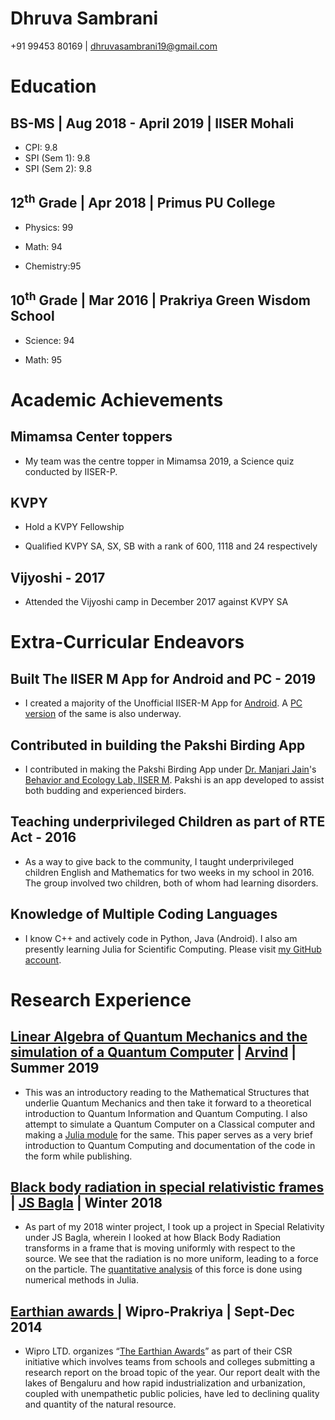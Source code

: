 # Dhruva Sambrani

\+91 99453 80169 \| [dhruvasambrani19@gmail.com](mailto:dhruvasambrani19@gmail.com?subject=Response%20to%20CV)

# Education

## BS-MS \| Aug 2018 - April 2019 \| IISER Mohali
  - CPI: 9.8
  - SPI (Sem 1): 9.8
  - SPI (Sem 2): 9.8

## 12<sup>th</sup> Grade \| Apr 2018 \| Primus PU College

  - Physics: 99

  - Math: 94

  - Chemistry:95

## 10<sup>th</sup> Grade \| Mar 2016 \| Prakriya Green Wisdom School

  - Science: 94

  - Math: 95

# Academic Achievements
## Mimamsa Center toppers

  - My team was the centre topper in Mimamsa 2019, a Science quiz conducted by IISER-P.

## KVPY

  - Hold a KVPY Fellowship

  - Qualified KVPY SA, SX, SB with a rank of 600, 1118 and 24
    respectively

## Vijyoshi - 2017

  - Attended the Vijyoshi camp in December 2017 against KVPY SA

# Extra-Curricular Endeavors

## Built The IISER M App for Android and PC - 2019
  - I created a majority of the Unofficial IISER-M App for [Android](https://github.com/DhruvaSambrani/IISER-Android). A [PC version](https://github.com/DhruvaSambrani/IISERM_pc) of the same is also underway.

## Contributed in building the Pakshi Birding App
  - I contributed in making the Pakshi Birding App under [Dr. Manjari Jain](https://manjarijain.net/)'s [Behavior and Ecology Lab, IISER M](). Pakshi is an app developed  to assist both budding and experienced birders.

## Teaching underprivileged Children as part of RTE Act - 2016
  - As a way to give back to the community, I taught underprivileged children English and Mathematics for two weeks in my school in 2016. The group involved two children, both of whom had learning disorders.

## Knowledge of Multiple Coding Languages
  - I know C++ and actively code in Python, Java (Android). I also am presently learning Julia for Scientific Computing. Please visit [my GitHub account](https://github.com/DhruvaSambrani/repo).

# Research Experience

## [Linear Algebra of Quantum Mechanics and the simulation of a Quantum Computer](papers/qc.pdf) \| [Arvind](http://14.139.227.202/Faculty/arvind/) \| Summer 2019
  - This was an introductory reading to the Mathematical Structures that underlie Quantum Mechanics and then take it forward to a theoretical introduction to Quantum Information and Quantum Computing. I also attempt to simulate a Quantum Computer on a Classical computer and making a [Julia module](https://github.com/DhruvaSambrani/Quantum-Computing) for the same. This paper serves as a very brief introduction to Quantum Computing and documentation of the code in the form while publishing.

## [Black body radiation in special relativistic frames](papers/bbr_vel_trans.pdf) \| [JS Bagla](http://14.139.227.202/Faculty/jasjeet/index.html) \| Winter 2018

  - As part of my 2018 winter project, I took up a project in Special Relativity under JS Bagla, wherein I looked at how Black Body Radiation transforms in a frame that is moving uniformly with respect to the source. We see that the radiation is no more uniform, leading to a force on the particle. The [quantitative analysis](papers/bbr_f_on_particle.pdf) of this force is done using numerical methods in Julia.

## [Earthian awards ](https://drive.google.com/file/d/0B8vd4YD-FkfkUmZhUVUwQU53NzdORGpneTlQbE5kaEhNYlRj/view?usp=sharing)\| Wipro-Prakriya \| Sept-Dec 2014

  - Wipro LTD. organizes “[The Earthian Awards](http://wiprofoundation.org/earthian)” as part of their CSR initiative which involves teams from schools and colleges submitting a research report on the broad topic of the year. Our report dealt with the lakes of Bengaluru and how rapid industrialization and urbanization, coupled with unempathetic public policies, have led to declining quality and quantity of the natural resource.

